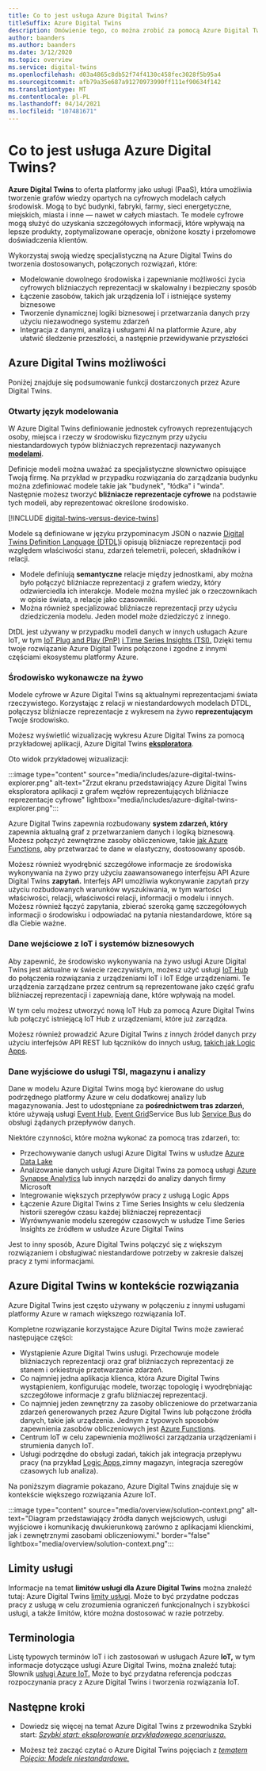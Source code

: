 ```yaml
---
title: Co to jest usługa Azure Digital Twins?
titleSuffix: Azure Digital Twins
description: Omówienie tego, co można zrobić za pomocą Azure Digital Twins.
author: baanders
ms.author: baanders
ms.date: 3/12/2020
ms.topic: overview
ms.service: digital-twins
ms.openlocfilehash: d03a4865c8db52f74f4130c458fec3028f5b95a4
ms.sourcegitcommit: afb79a35e687a91270973990ff111ef90634f142
ms.translationtype: MT
ms.contentlocale: pl-PL
ms.lasthandoff: 04/14/2021
ms.locfileid: "107481671"
---
```

# <a name="what-is-azure-digital-twins"></a>Co to jest usługa Azure Digital Twins?

**Azure Digital Twins** to oferta platformy jako usługi (PaaS), która umożliwia tworzenie grafów wiedzy opartych na cyfrowych modelach całych środowisk. Mogą to być budynki, fabryki, farmy, sieci energetyczne, miejskich, miasta i inne — nawet w całych miastach. Te modele cyfrowe mogą służyć do uzyskania szczegółowych informacji, które wpływają na lepsze produkty, zoptymalizowane operacje, obniżone koszty i przełomowe doświadczenia klientów.

Wykorzystaj swoją wiedzę specjalistyczną na Azure Digital Twins do tworzenia dostosowanych, połączonych rozwiązań, które:
* Modelowanie dowolnego środowiska i zapewnianie możliwości życia cyfrowych bliźniaczych reprezentacji w skalowalny i bezpieczny sposób
* Łączenie zasobów, takich jak urządzenia IoT i istniejące systemy biznesowe
* Tworzenie dynamicznej logiki biznesowej i przetwarzania danych przy użyciu niezawodnego systemu zdarzeń
* Integracja z danymi, analizą i usługami AI na platformie Azure, aby ułatwić śledzenie przeszłości, a następnie przewidywanie przyszłości

## <a name="azure-digital-twins-capabilities"></a>Azure Digital Twins możliwości

Poniżej znajduje się podsumowanie funkcji dostarczonych przez Azure Digital Twins.

### <a name="open-modeling-language"></a>Otwarty język modelowania

W Azure Digital Twins definiowanie jednostek cyfrowych reprezentujących osoby, miejsca i rzeczy w środowisku fizycznym przy użyciu niestandardowych typów bliźniaczych reprezentacji nazywanych [**modelami**](concepts-models.md). 

Definicje modeli można uważać za specjalistyczne słownictwo opisujące Twoją firmę. Na przykład w przypadku rozwiązania do zarządzania budynku można zdefiniować modele takie jak "budynek", "łódka" i "winda". Następnie możesz tworzyć **bliźniacze reprezentacje cyfrowe** na podstawie tych modeli, aby reprezentować określone środowisko.

[!INCLUDE [digital-twins-versus-device-twins](../../includes/digital-twins-versus-device-twins.md)]

Modele są definiowane w języku przypominacym JSON o nazwie [Digital Twins Definition Language (DTDL)](https://github.com/Azure/opendigitaltwins-dtdl/blob/master/DTDL/v2/dtdlv2.md)i opisują bliźniacze reprezentacji pod względem właściwości stanu, zdarzeń telemetrii, poleceń, składników i relacji.
* Modele definiują **semantyczne** relacje między jednostkami, aby można było połączyć bliźniacze reprezentacji z grafem wiedzy, który odzwierciedla ich interakcje. Modele można myśleć jak o rzeczownikach w opisie świata, a relacje jako czasowniki.
* Można również specjalizować bliźniacze reprezentacji przy użyciu dziedziczenia modelu. Jeden model może dziedziczyć z innego.

DtDL jest używany w przypadku modeli danych w innych usługach Azure IoT, w tym [IoT Plug and Play (PnP)](../iot-pnp/overview-iot-plug-and-play.md) [i Time Series Insights (TSI).](../time-series-insights/overview-what-is-tsi.md) Dzięki temu twoje rozwiązanie Azure Digital Twins połączone i zgodne z innymi częściami ekosystemu platformy Azure.

### <a name="live-execution-environment"></a>Środowisko wykonawcze na żywo

Modele cyfrowe w Azure Digital Twins są aktualnymi reprezentacjami świata rzeczywistego. Korzystając z relacji w niestandardowych modelach DTDL, połączysz bliźniacze reprezentacje z wykresem na żywo **reprezentującym** Twoje środowisko.

Możesz wyświetlić wizualizację wykresu Azure Digital Twins za pomocą przykładowej aplikacji, Azure Digital Twins [**eksploratora**](/samples/azure-samples/digital-twins-explorer/digital-twins-explorer/).

Oto widok przykładowej wizualizacji:

:::image type="content" source="media/includes/azure-digital-twins-explorer.png" alt-text="Zrzut ekranu przedstawiający Azure Digital Twins eksploratora aplikacji z grafem węzłów reprezentujących bliźniacze reprezentacje cyfrowe" lightbox="media/includes/azure-digital-twins-explorer.png":::

Azure Digital Twins zapewnia rozbudowany **system zdarzeń, który** zapewnia aktualną graf z przetwarzaniem danych i logiką biznesową. Możesz połączyć zewnętrzne zasoby obliczeniowe, takie [jak Azure Functions](../azure-functions/functions-overview.md), aby przetwarzać te dane w elastyczny, dostosowany sposób.

Możesz również wyodrębnić szczegółowe informacje ze środowiska wykonywania na żywo przy użyciu zaawansowanego interfejsu API Azure Digital Twins **zapytań.** Interfejs API umożliwia wykonywanie zapytań przy użyciu rozbudowanych warunków wyszukiwania, w tym wartości właściwości, relacji, właściwości relacji, informacji o modelu i innych. Możesz również łączyć zapytania, zbierać szeroką gamę szczegółowych informacji o środowisku i odpowiadać na pytania niestandardowe, które są dla Ciebie ważne.

### <a name="input-from-iot-and-business-systems"></a>Dane wejściowe z IoT i systemów biznesowych

Aby zapewnić, że środowisko wykonywania na żywo usługi Azure Digital Twins jest aktualne w świecie rzeczywistym, możesz użyć usługi [IoT Hub](../iot-hub/about-iot-hub.md) do połączenia rozwiązania z urządzeniami IoT i IoT Edge urządzeniami. Te urządzenia zarządzane przez centrum są reprezentowane jako część grafu bliźniaczej reprezentacji i zapewniają dane, które wpływają na model.

W tym celu możesz utworzyć nową IoT Hub za pomocą Azure Digital Twins lub połączyć istniejącą IoT Hub z urządzeniami, które już zarządza.

Możesz również prowadzić Azure Digital Twins z innych źródeł danych przy użyciu interfejsów API REST lub łączników do innych usług, [takich jak Logic Apps](../logic-apps/logic-apps-overview.md).

### <a name="output-to-tsi-storage-and-analytics"></a>Dane wyjściowe do usługi TSI, magazynu i analizy

Dane w modelu Azure Digital Twins mogą być kierowane do usług podrzędnego platformy Azure w celu dodatkowej analizy lub magazynowania. Jest to udostępniane za **pośrednictwem tras zdarzeń**, które używają usługi [Event Hub,](../event-hubs/event-hubs-about.md) [Event Grid](../event-grid/overview.md)Service Bus lub [Service Bus](../service-bus-messaging/service-bus-messaging-overview.md) do obsługi żądanych przepływów danych.

Niektóre czynności, które można wykonać za pomocą tras zdarzeń, to:
* Przechowywanie danych usługi Azure Digital Twins w usłudze [Azure Data Lake](../storage/blobs/data-lake-storage-introduction.md)
* Analizowanie danych usługi Azure Digital Twins za pomocą usługi [Azure Synapse Analytics](../synapse-analytics/sql-data-warehouse/sql-data-warehouse-overview-what-is.md) lub innych narzędzi do analizy danych firmy Microsoft
* Integrowanie większych przepływów pracy z usługą Logic Apps
* Łączenie Azure Digital Twins z Time Series Insights w celu śledzenia historii szeregów czasu każdej bliźniaczej reprezentacji
* Wyrównywanie modelu szeregów czasowych w usłudze Time Series Insights ze źródłem w usłudze Azure Digital Twins

Jest to inny sposób, Azure Digital Twins połączyć się z większym rozwiązaniem i obsługiwać niestandardowe potrzeby w zakresie dalszej pracy z tymi informacjami.

## <a name="azure-digital-twins-in-a-solution-context"></a>Azure Digital Twins w kontekście rozwiązania

Azure Digital Twins jest często używany w połączeniu z innymi usługami platformy Azure w ramach większego rozwiązania IoT. 

Kompletne rozwiązanie korzystające Azure Digital Twins może zawierać następujące części:
* Wystąpienie Azure Digital Twins usługi. Przechowuje modele bliźniaczych reprezentacji oraz graf bliźniaczych reprezentacji ze stanem i orkiestruje przetwarzanie zdarzeń.
* Co najmniej jedna aplikacja klienca, która Azure Digital Twins wystąpieniem, konfigurując modele, tworząc topologię i wyodrębniając szczegółowe informacje z grafu bliźniaczej reprezentacji.
* Co najmniej jeden zewnętrzny za zasoby obliczeniowe do przetwarzania zdarzeń generowanych przez Azure Digital Twins lub połączone źródła danych, takie jak urządzenia. Jednym z typowych sposobów zapewnienia zasobów obliczeniowych jest [Azure Functions](../azure-functions/functions-overview.md).
* Centrum IoT w celu zapewnienia możliwości zarządzania urządzeniami i strumienia danych IoT.
* Usługi podrzędne do obsługi zadań, takich jak integracja przepływu pracy (na przykład [Logic Apps,](../logic-apps/logic-apps-overview.md)zimny magazyn, integracja szeregów czasowych lub analiza).

Na poniższym diagramie pokazano, Azure Digital Twins znajduje się w kontekście większego rozwiązania Azure IoT.

:::image type="content" source="media/overview/solution-context.png" alt-text="Diagram przedstawiający źródła danych wejściowych, usługi wyjściowe i komunikację dwukierunkową zarówno z aplikacjami klienckimi, jak i zewnętrznymi zasobami obliczeniowymi." border="false" lightbox="media/overview/solution-context.png":::

## <a name="service-limits"></a>Limity usługi

Informacje na temat **limitów usługi dla Azure Digital Twins** można znaleźć tutaj: Azure Digital Twins [limity usługi](reference-service-limits.md). Może to być przydatne podczas pracy z usługą w celu zrozumienia ograniczeń funkcjonalnych i szybkości usługi, a także limitów, które można dostosować w razie potrzeby.

## <a name="terminology"></a>Terminologia

Listę typowych terminów IoT i ich zastosowań w usługach Azure **IoT,** w tym informacje dotyczące usługi Azure Digital Twins, można znaleźć tutaj: Słownik [usługi Azure IoT.](../iot-fundamentals/iot-glossary.md?toc=/azure/digital-twins/toc.json&bc=/azure/digital-twins/breadcrumb/toc.json) Może to być przydatna referencja podczas rozpoczynania pracy z Azure Digital Twins i tworzenia rozwiązania IoT.

## <a name="next-steps"></a>Następne kroki

* Dowiedz się więcej na temat Azure Digital Twins z przewodnika Szybki start: [*Szybki start: eksplorowanie przykładowego scenariusza.*](quickstart-azure-digital-twins-explorer.md)

* Możesz też zacząć czytać o Azure Digital Twins pojęciach z [*tematem Pojęcia: Modele niestandardowe.*](concepts-models.md)